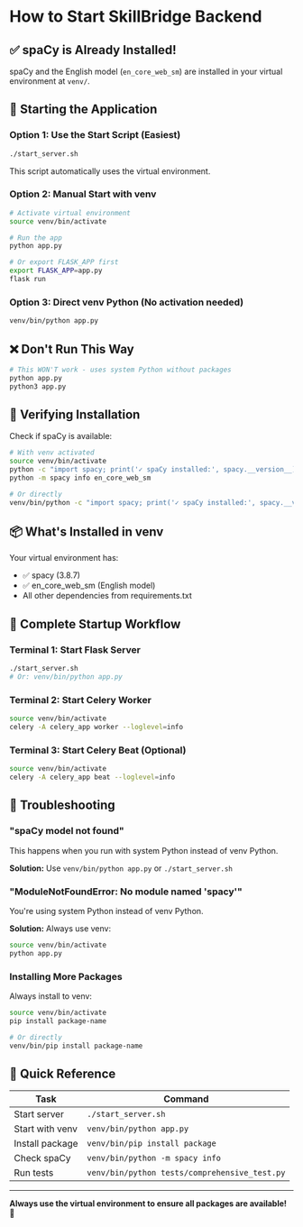 # How to Start SkillBridge Backend

## ✅ spaCy is Already Installed!

spaCy and the English model (`en_core_web_sm`) are installed in your virtual environment at `venv/`.

## 🚀 Starting the Application

### Option 1: Use the Start Script (Easiest)

```bash
./start_server.sh
```

This script automatically uses the virtual environment.

### Option 2: Manual Start with venv

```bash
# Activate virtual environment
source venv/bin/activate

# Run the app
python app.py

# Or export FLASK_APP first
export FLASK_APP=app.py
flask run
```

### Option 3: Direct venv Python (No activation needed)

```bash
venv/bin/python app.py
```

## ❌ Don't Run This Way

```bash
# This WON'T work - uses system Python without packages
python app.py
python3 app.py
```

## 🔧 Verifying Installation

Check if spaCy is available:

```bash
# With venv activated
source venv/bin/activate
python -c "import spacy; print('✓ spaCy installed:', spacy.__version__)"
python -m spacy info en_core_web_sm

# Or directly
venv/bin/python -c "import spacy; print('✓ spaCy installed:', spacy.__version__)"
```

## 📦 What's Installed in venv

Your virtual environment has:
- ✅ spacy (3.8.7)
- ✅ en_core_web_sm (English model)
- All other dependencies from requirements.txt

## 🎯 Complete Startup Workflow

### Terminal 1: Start Flask Server
```bash
./start_server.sh
# Or: venv/bin/python app.py
```

### Terminal 2: Start Celery Worker
```bash
source venv/bin/activate
celery -A celery_app worker --loglevel=info
```

### Terminal 3: Start Celery Beat (Optional)
```bash
source venv/bin/activate
celery -A celery_app beat --loglevel=info
```

## 🐛 Troubleshooting

### "spaCy model not found"
This happens when you run with system Python instead of venv Python.

**Solution:** Use `venv/bin/python app.py` or `./start_server.sh`

### "ModuleNotFoundError: No module named 'spacy'"
You're using system Python instead of venv Python.

**Solution:** Always use venv:
```bash
source venv/bin/activate
python app.py
```

### Installing More Packages
Always install to venv:
```bash
source venv/bin/activate
pip install package-name

# Or directly
venv/bin/pip install package-name
```

## 📝 Quick Reference

| Task | Command |
|------|---------|
| Start server | `./start_server.sh` |
| Start with venv | `venv/bin/python app.py` |
| Install package | `venv/bin/pip install package` |
| Check spaCy | `venv/bin/python -m spacy info` |
| Run tests | `venv/bin/python tests/comprehensive_test.py` |

---

**Always use the virtual environment to ensure all packages are available! 🎯**
